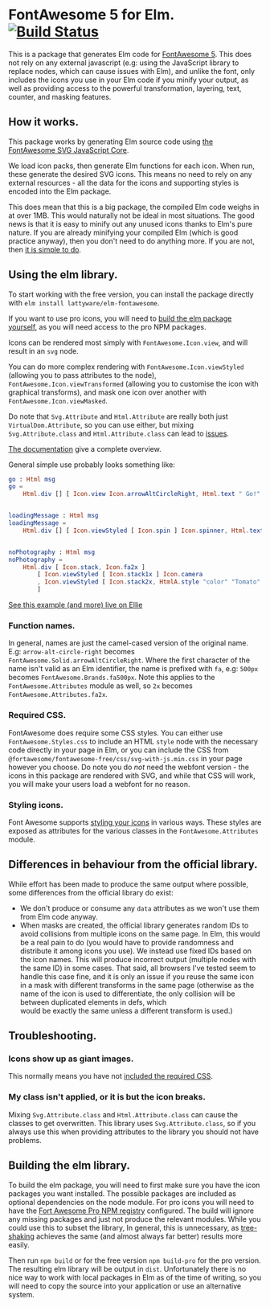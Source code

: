 # FontAwesome 5 for Elm. [![Build Status](https://travis-ci.org/Lattyware/elm-fontawesome.svg?branch=master)](https://travis-ci.org/Lattyware/elm-fontawesome)

This is a package that generates Elm code for [FontAwesome 5][fa]. This does not rely on any external 
javascript (e.g: using the JavaScript library to replace nodes, which can cause issues with Elm), and unlike the font, 
only includes the icons you use in your Elm code if you minify your output, as well as providing access to the powerful 
transformation, layering, text, counter, and masking features.

[fa]: https://fontawesome.com/

## How it works.

This package works by generating Elm source code using [the FontAwesome SVG JavaScript Core][fa-core].

We load icon packs, then generate Elm functions for each icon. When run, these generate the desired SVG icons. This 
means no need to rely on any external resources - all the data for the icons and supporting styles is encoded into 
the Elm package.

This does mean that this is a big package, the compiled Elm code weighs in at over 1MB. This would naturally not be 
ideal in most situations. The good news is that it is easy to minify out any unused icons thanks to Elm's pure nature.
If you are already minifying your compiled Elm (which is good practice anyway), then you don't need to do anything 
more. If you are not, then [it is simple to do][minification].

[fa-core]: https://fontawesome.com/how-to-use/on-the-web/advanced/svg-javascript-core
[minification]: https://guide.elm-lang.org/optimization/asset_size.html

## Using the elm library.

To start working with the free version, you can install the package directly with 
`elm install lattyware/elm-fontawesome`.

If you want to use pro icons, you will need to [build the elm package yourself](#building-the-elm-library), as you will 
need access to the pro NPM packages.

Icons can be rendered most simply with `FontAwesome.Icon.view`, and will result in an `svg` node. 

You can do more complex rendering with `FontAwesome.Icon.viewStyled` (allowing you to pass attributes to the node), 
`FontAwesome.Icon.viewTransformed` (allowing you to customise the icon with graphical transforms), and mask one icon 
over another with `FontAwesome.Icon.viewMasked`.

Do note that `Svg.Attribute` and `Html.Attribute` are really both just `VirtualDom.Attribute`, so you can use either, 
but mixing `Svg.Attribute.class` and `Html.Attribute.class` can lead to 
[issues](#my-class-isnt-applied-or-it-is-but-the-icon-breaks).

[The documentation][docs] give a complete overview.

General simple use probably looks something like:

```elm
go : Html msg
go =
    Html.div [] [ Icon.view Icon.arrowAltCircleRight, Html.text " Go!" ]


loadingMessage : Html msg
loadingMessage =
    Html.div [] [ Icon.viewStyled [ Icon.spin ] Icon.spinner, Html.text " Loading..." ]


noPhotography : Html msg
noPhotography =
    Html.div [ Icon.stack, Icon.fa2x ]
        [ Icon.viewStyled [ Icon.stack1x ] Icon.camera
        , Icon.viewStyled [ Icon.stack2x, HtmlA.style "color" "Tomato" ] Icon.ban
        ]
```

[See this example (and more) live on Ellie][ellie]

[ellie]: https://ellie-app.com/3ZtKDMcTT9za1
[docs]: https://package.elm-lang.org/packages/lattyware/elm-fontawesome/latest/

### Function names.

In general, names are just the camel-cased version of the original name. E.g: `arrow-alt-circle-right` becomes 
`FontAwesome.Solid.arrowAltCircleRight`. Where the first character of the name isn't valid as an Elm identifier, the 
name is prefixed with `fa`, e.g: `500px` becomes `FontAwesome.Brands.fa500px`. Note this applies to the 
`FontAwesome.Attributes` module as well, so `2x` becomes `FontAwesome.Attributes.fa2x`. 

### Required CSS.

FontAwesome does require some CSS styles. You can either use `FontAwesome.Styles.css` to include an HTML `style` node 
with the necessary code directly in your page in Elm, or you can include the CSS from 
`@fortawesome/fontawesome-free/css/svg-with-js.min.css` in your page however you choose. Do note you do *not* need the 
webfont version - the icons in this package are rendered with SVG, and while that CSS will work, you will make your 
users load a webfont for no reason.

### Styling icons.

Font Awesome supports [styling your icons][styling] in various ways. These styles are exposed as attributes for the 
various classes in the `FontAwesome.Attributes` module.

[styling]: https://fontawesome.com/how-to-use/on-the-web/styling

## Differences in behaviour from the official library.

While effort has been made to produce the same output where possible, some differences from the official library do 
exist:

  * We don't produce or consume any `data` attributes as we won't use them from Elm code anyway.
  * When masks are created, the official library generates random IDs to avoid collisions from multiple icons on the 
  same page. In Elm, this would be a real pain to do (you would have to provide randomness and distribute it among 
  icons you use). We instead use fixed IDs based on the icon names. This will produce incorrect output (multiple nodes 
  with the same ID) in some cases. That said, all browsers I've tested seem to handle this case fine, and it is only
  an issue if you reuse the same icon in a mask with different transforms in the same page (otherwise as the name of 
  the icon is used to differentiate, the only collision will be between duplicated elements in defs, which  
  would be exactly the same unless a different transform is used.)

## Troubleshooting.

### Icons show up as giant images.

This normally means you have not [included the required CSS](#required-css).

### My class isn't applied, or it is but the icon breaks.

Mixing `Svg.Attribute.class` and `Html.Attribute.class` can cause the classes to get overwritten. This library uses 
`Svg.Attribute.class`, so if you always use this when providing attributes to the library you should not have problems. 

## Building the elm library.

To build the elm package, you will need to first make sure you have the icon packages you want installed.
The possible packages are included as optional dependencies on the node module. For pro icons you will need to have the 
[Fort Awesome Pro NPM registry][pro-npm] configured.
The build will ignore any missing packages and just not produce the relevant modules. While you could use this to 
subset the library, In general, this is unnecessary, as [tree-shaking][minification] achieves the same (and almost 
always far better) results more easily.

Then run `npm build` or for the free version `npm build-pro` for the pro version. The resulting elm library will be 
output in `dist`. Unfortunately there is no nice way to work with local packages in Elm as of the time of writing, so
you will need to copy the source into your application or use an alternative system.

[pro-npm]: https://fontawesome.com/how-to-use/on-the-web/setup/using-package-managers#installing-pro
